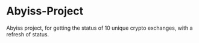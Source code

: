 # Abyiss-Project
Abyiss project, for getting the status of 10 unique crypto exchanges, with a refresh of status.

